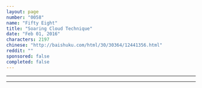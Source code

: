 ```yaml
---
layout: page
number: "0058"
name: "Fifty Eight"
title: "Soaring Cloud Technique"
date: "Feb 01, 2016"
characters: 2197
chinese: "http://baishuku.com/html/30/30364/12441356.html"
reddit: ""
sponsored: false
completed: false
---
```




- - -
- - -
